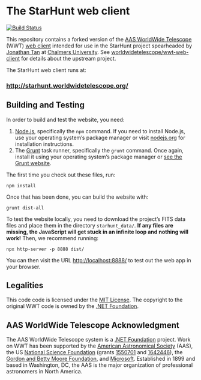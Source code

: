 # The StarHunt web client

[![Build Status](https://dev.azure.com/starhunt-project/starhunt-infra/_apis/build/status/starhunt-project.starhunt-web-client?branchName=master)](https://dev.azure.com/starhunt-project/starhunt-infra/_build/latest?definitionId=1&branchName=master)

This repository contains a forked version of the [AAS WorldWide Telescope]
(WWT) [web client] intended for use in the StarHunt project spearheaded by
[Jonathan Tan] at [Chalmers University]. See
[worldwidetelescope/wwt-web-client] for details about the upstream project.

[AAS WorldWide Telescope]: http://worldwidetelescope.org/
[web client]: http://worldwidetelescope.org/webclient
[Jonathan Tan]: https://www.chalmers.se/en/staff/Pages/jonathan-tan.aspx
[Chalmers University]: https://www.chalmers.se/en/departments/see/research/Astronomy-and-Plasma-Physics/Pages/default.aspx
[worldwidetelescope/wwt-web-client]: https://github.com/worldwidetelescope/wwt-web-client/

The StarHunt web client runs at:

### http://starhunt.worldwidetelescope.org/


## Building and Testing

In order to build and test the website, you need:

1. [Node.js](https://nodejs.org/), specifically the `npm` command. If you need
   to install Node.js, use your operating system’s package manager or visit
   [nodejs.org](https://nodejs.org/) for installation instructions.
2. The [Grunt](https://gruntjs.com/) task runner, specifically the `grunt`
   command. Once again, install it using your operating system’s package
   manager or [see the Grunt website](https://gruntjs.com/getting-started).

The first time you check out these files, run:

```
npm install
```

Once that has been done, you can build the website with:

```
grunt dist-all
```

To test the website locally, you need to download the project’s FITS data
files and place them in the directory `starhunt_data/`. **If any files are
missing, the JavaScript will get stuck in an infinite loop and nothing will
work!** Then, we recommend running:

```
npx http-server -p 8888 dist/
```

You can then visit the URL <http://localhost:8888/> to test out the web
app in your browser.


## Legalities

This code code is licensed under the [MIT License]. The copyright to the
original WWT code is owned by the [.NET Foundation].

[MIT License]: https://opensource.org/licenses/MIT

## AAS WorldWide Telescope Acknowledgment

The AAS WorldWide Telescope system is a [.NET Foundation] project. Work on WWT
has been supported by the [American Astronomical Society] (AAS), the US
[National Science Foundation] (grants [1550701] and [1642446]), the
[Gordon and Betty Moore Foundation], and [Microsoft]. Established in 1899 and
based in Washington, DC, the AAS is the major organization of professional
astronomers in North America.

[American Astronomical Society]: https://aas.org/
[.NET Foundation]: https://dotnetfoundation.org/
[National Science Foundation]: https://www.nsf.gov/
[1550701]: https://www.nsf.gov/awardsearch/showAward?AWD_ID=1550701
[1642446]: https://www.nsf.gov/awardsearch/showAward?AWD_ID=1642446
[Gordon and Betty Moore Foundation]: https://www.moore.org/
[Microsoft]: https://www.microsoft.com/
